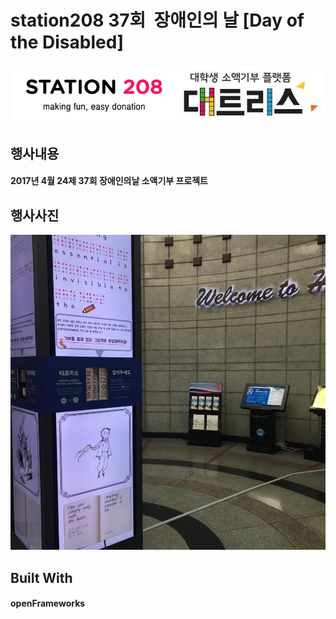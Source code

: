 # station208 37회  장애인의 날 [Day of the Disabled]
![Alt text](/station208.png?raw=true "Optional Title")

## 행사내용
#### 2017년 4월 24제 37회 장애인의날 소액기부 프로젝트

## 행사사진
![Alt text](/release.jpg?raw=true "Optional Title")

## Built With
#### openFrameworks
